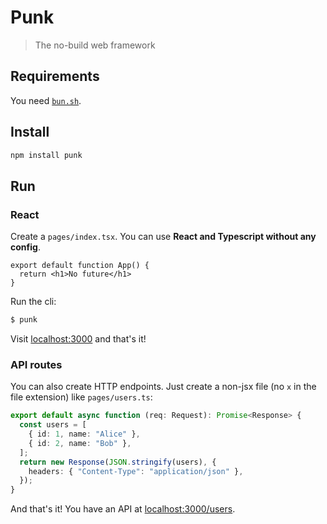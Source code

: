 # Punk

> The no-build web framework

## Requirements

You need [`bun.sh`](https://bun.sh).

## Install

```bash
npm install punk
```

## Run

### React

Create a `pages/index.tsx`. You can use **React and Typescript without any config**.

```tsx
export default function App() {
  return <h1>No future</h1>
}
```

Run the cli:

```bash
$ punk
```

Visit [localhost:3000](https://localhost:3000) and that's it!

### API routes

You can also create HTTP endpoints. Just create a non-jsx file (no `x` in the file extension) like `pages/users.ts`:

```ts
export default async function (req: Request): Promise<Response> {
  const users = [
    { id: 1, name: "Alice" },
    { id: 2, name: "Bob" },
  ];
  return new Response(JSON.stringify(users), {
    headers: { "Content-Type": "application/json" },
  });
}
```

And that's it! You have an API at [localhost:3000/users](https://localhost:3000/users).